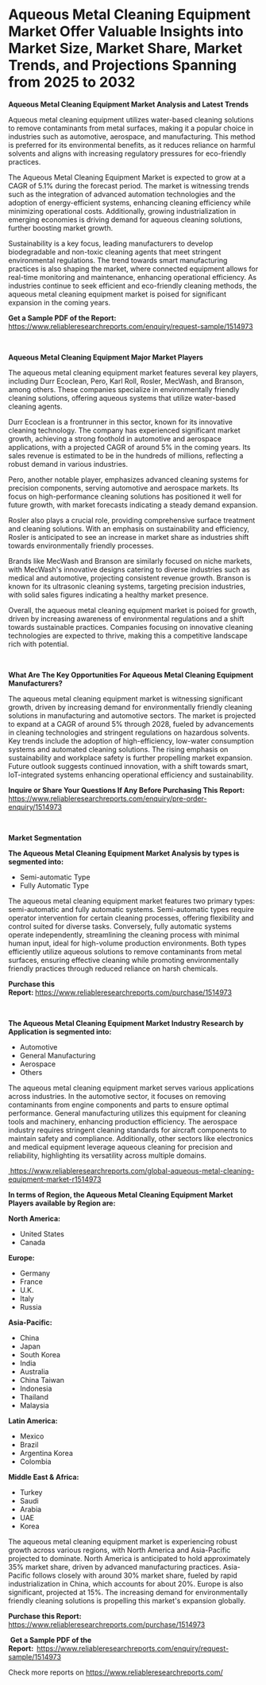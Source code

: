 <p><h1>Aqueous Metal Cleaning Equipment Market Offer Valuable Insights into Market Size, Market Share, Market Trends, and Projections Spanning from 2025 to 2032</h1></p><p><strong>Aqueous Metal Cleaning Equipment Market Analysis and Latest Trends</strong></p>
<p><p>Aqueous metal cleaning equipment utilizes water-based cleaning solutions to remove contaminants from metal surfaces, making it a popular choice in industries such as automotive, aerospace, and manufacturing. This method is preferred for its environmental benefits, as it reduces reliance on harmful solvents and aligns with increasing regulatory pressures for eco-friendly practices.</p><p>The Aqueous Metal Cleaning Equipment Market is expected to grow at a CAGR of 5.1% during the forecast period. The market is witnessing trends such as the integration of advanced automation technologies and the adoption of energy-efficient systems, enhancing cleaning efficiency while minimizing operational costs. Additionally, growing industrialization in emerging economies is driving demand for aqueous cleaning solutions, further boosting market growth. </p><p>Sustainability is a key focus, leading manufacturers to develop biodegradable and non-toxic cleaning agents that meet stringent environmental regulations. The trend towards smart manufacturing practices is also shaping the market, where connected equipment allows for real-time monitoring and maintenance, enhancing operational efficiency. As industries continue to seek efficient and eco-friendly cleaning methods, the aqueous metal cleaning equipment market is poised for significant expansion in the coming years.</p></p>
<p><strong>Get a Sample PDF of the Report:&nbsp;</strong> <a href="https://www.reliableresearchreports.com/enquiry/request-sample/1514973?utm_campaign=3025&utm_medium=2&utm_source=Github&utm_content=ia&utm_term=29032025&utm_id=aqueous-metal-cleaning-equipment">https://www.reliableresearchreports.com/enquiry/request-sample/1514973</a></p>
<p>&nbsp;</p>
<p><strong>Aqueous Metal Cleaning Equipment Major Market Players</strong></p>
<p><p>The aqueous metal cleaning equipment market features several key players, including Durr Ecoclean, Pero, Karl Roll, Rosler, MecWash, and Branson, among others. These companies specialize in environmentally friendly cleaning solutions, offering aqueous systems that utilize water-based cleaning agents.</p><p>Durr Ecoclean is a frontrunner in this sector, known for its innovative cleaning technology. The company has experienced significant market growth, achieving a strong foothold in automotive and aerospace applications, with a projected CAGR of around 5% in the coming years. Its sales revenue is estimated to be in the hundreds of millions, reflecting a robust demand in various industries.</p><p>Pero, another notable player, emphasizes advanced cleaning systems for precision components, serving automotive and aerospace markets. Its focus on high-performance cleaning solutions has positioned it well for future growth, with market forecasts indicating a steady demand expansion. </p><p>Rosler also plays a crucial role, providing comprehensive surface treatment and cleaning solutions. With an emphasis on sustainability and efficiency, Rosler is anticipated to see an increase in market share as industries shift towards environmentally friendly processes. </p><p>Brands like MecWash and Branson are similarly focused on niche markets, with MecWash's innovative designs catering to diverse industries such as medical and automotive, projecting consistent revenue growth. Branson is known for its ultrasonic cleaning systems, targeting precision industries, with solid sales figures indicating a healthy market presence.</p><p>Overall, the aqueous metal cleaning equipment market is poised for growth, driven by increasing awareness of environmental regulations and a shift towards sustainable practices. Companies focusing on innovative cleaning technologies are expected to thrive, making this a competitive landscape rich with potential.</p></p>
<p>&nbsp;</p>
<p><strong>What Are The Key Opportunities For Aqueous Metal Cleaning Equipment Manufacturers?</strong></p>
<p><p>The aqueous metal cleaning equipment market is witnessing significant growth, driven by increasing demand for environmentally friendly cleaning solutions in manufacturing and automotive sectors. The market is projected to expand at a CAGR of around 5% through 2028, fueled by advancements in cleaning technologies and stringent regulations on hazardous solvents. Key trends include the adoption of high-efficiency, low-water consumption systems and automated cleaning solutions. The rising emphasis on sustainability and workplace safety is further propelling market expansion. Future outlook suggests continued innovation, with a shift towards smart, IoT-integrated systems enhancing operational efficiency and sustainability.</p></p>
<p><strong>Inquire or Share Your Questions If Any Before Purchasing This Report:</strong> <a href="https://www.reliableresearchreports.com/enquiry/pre-order-enquiry/1514973?utm_campaign=3025&utm_medium=2&utm_source=Github&utm_content=ia&utm_term=29032025&utm_id=aqueous-metal-cleaning-equipment">https://www.reliableresearchreports.com/enquiry/pre-order-enquiry/1514973</a></p>
<p>&nbsp;</p>
<p><strong>Market Segmentation</strong></p>
<p><strong>The Aqueous Metal Cleaning Equipment Market Analysis by types is segmented into:</strong></p>
<p><ul><li>Semi-automatic Type</li><li>Fully Automatic Type</li></ul></p>
<p><p>The aqueous metal cleaning equipment market features two primary types: semi-automatic and fully automatic systems. Semi-automatic types require operator intervention for certain cleaning processes, offering flexibility and control suited for diverse tasks. Conversely, fully automatic systems operate independently, streamlining the cleaning process with minimal human input, ideal for high-volume production environments. Both types efficiently utilize aqueous solutions to remove contaminants from metal surfaces, ensuring effective cleaning while promoting environmentally friendly practices through reduced reliance on harsh chemicals.</p></p>
<p><strong>Purchase this Report:&nbsp;</strong><a href="https://www.reliableresearchreports.com/purchase/1514973?utm_campaign=3025&utm_medium=2&utm_source=Github&utm_content=ia&utm_term=29032025&utm_id=aqueous-metal-cleaning-equipment">https://www.reliableresearchreports.com/purchase/1514973</a></p>
<p>&nbsp;</p>
<p><strong>The Aqueous Metal Cleaning Equipment Market Industry Research by Application is segmented into:</strong></p>
<p><ul><li>Automotive</li><li>General Manufacturing</li><li>Aerospace</li><li>Others</li></ul></p>
<p><p>The aqueous metal cleaning equipment market serves various applications across industries. In the automotive sector, it focuses on removing contaminants from engine components and parts to ensure optimal performance. General manufacturing utilizes this equipment for cleaning tools and machinery, enhancing production efficiency. The aerospace industry requires stringent cleaning standards for aircraft components to maintain safety and compliance. Additionally, other sectors like electronics and medical equipment leverage aqueous cleaning for precision and reliability, highlighting its versatility across multiple domains.</p></p>
<p><a href="https://www.reliableresearchreports.com/global-aqueous-metal-cleaning-equipment-market-r1514973?utm_campaign=3025&utm_medium=2&utm_source=Github&utm_content=ia&utm_term=29032025&utm_id=aqueous-metal-cleaning-equipment">&nbsp;https://www.reliableresearchreports.com/global-aqueous-metal-cleaning-equipment-market-r1514973</a></p>
<p><strong>In terms of Region, the Aqueous Metal Cleaning Equipment Market Players available by Region are:</strong></p>
<p>
    <p> <strong> North America: </strong>
        <ul>
            <li>United States</li>
            <li>Canada</li>
        </ul>
        </p> 
    <p> <strong> Europe: </strong>
        <ul>
            <li>Germany</li>
            <li>France</li>
            <li>U.K.</li>
            <li>Italy</li>
            <li>Russia</li>
        </ul>
        </p> 
    <p> <strong> Asia-Pacific: </strong>
        <ul>
            <li>China</li>
            <li>Japan</li>
            <li>South Korea</li>
            <li>India</li>
            <li>Australia</li>
            <li>China Taiwan</li>
            <li>Indonesia</li>
            <li>Thailand</li>
            <li>Malaysia</li>
        </ul>
        </p> 
    <p> <strong> Latin America: </strong>
        <ul>
            <li>Mexico</li>
            <li>Brazil</li>
            <li>Argentina Korea</li>
            <li>Colombia</li>
        </ul>
        </p> 
    <p> <strong> Middle East & Africa: </strong>
        <ul>
            <li>Turkey</li>
            <li>Saudi</li>
            <li>Arabia</li>
            <li>UAE</li>
            <li>Korea</li>
        </ul>
    </p>
    </p>
<p><p>The aqueous metal cleaning equipment market is experiencing robust growth across various regions, with North America and Asia-Pacific projected to dominate. North America is anticipated to hold approximately 35% market share, driven by advanced manufacturing practices. Asia-Pacific follows closely with around 30% market share, fueled by rapid industrialization in China, which accounts for about 20%. Europe is also significant, projected at 15%. The increasing demand for environmentally friendly cleaning solutions is propelling this market's expansion globally.</p></p>
<p><strong>Purchase this Report: </strong><a href="https://www.reliableresearchreports.com/purchase/1514973?utm_campaign=3025&utm_medium=2&utm_source=Github&utm_content=ia&utm_term=29032025&utm_id=aqueous-metal-cleaning-equipment">https://www.reliableresearchreports.com/purchase/1514973</a></p>
<p>&nbsp;<strong>Get a Sample PDF of the Report:&nbsp;&nbsp;</strong><a href="https://www.reliableresearchreports.com/enquiry/request-sample/1514973?utm_campaign=3025&utm_medium=2&utm_source=Github&utm_content=ia&utm_term=29032025&utm_id=aqueous-metal-cleaning-equipment">https://www.reliableresearchreports.com/enquiry/request-sample/1514973</a></p>
<p><strong></strong></p>
<p>Check more reports on <a href="https://www.reliableresearchreports.com/?utm_campaign=3025&utm_medium=2&utm_source=Github&utm_content=ia&utm_term=29032025&utm_id=aqueous-metal-cleaning-equipment">https://www.reliableresearchreports.com/</a></p>